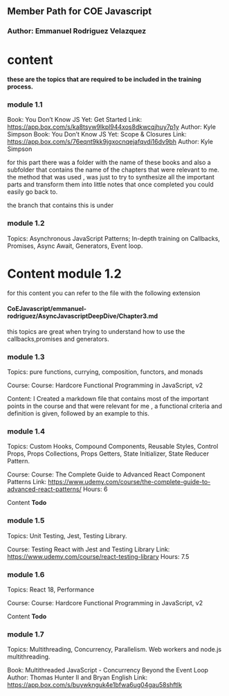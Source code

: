 ## Member Path for COE Javascript 
### **Author**: Emmanuel Rodriguez Velazquez

# **content**
#### these are the topics that are required to be included in the training process.



### **module 1.1**

Book: You Don’t Know JS Yet: Get Started Link: https://app.box.com/s/ka8tsyw9lkpl944xos8dkwcqjhuy7p1y Author: Kyle Simpson Book: You Don’t Know JS Yet: Scope & Closures Link: https://app.box.com/s/76eqnt9kk9jgxocnqejafqvdi16dv9bh Author: Kyle Simpson

for this part there was a folder with the name of these books and also a subfolder that contains the name of the chapters that were relevant to me.
the  method that was used , was just to try to synthesize all the important parts and transform them into little notes that once completed you could easily go back to.

the branch that contains this  is under


### **module 1.2**
Topics: Asynchronous JavaScript Patterns; In-depth training on Callbacks, Promises, Async Await, Generators, Event loop.
# Content module 1.2


for this content you can refer to the file with the following extension

#### **CoEJavascript/emmanuel-rodriguez/AsyncJavascriptDeepDive/Chapter3.md**
this topics are great when trying to understand how to use the callbacks,promises and generators.
### **module 1.3**
Topics: pure functions, currying, composition, functors, and monads

Course: Course: Hardcore Functional Programming in JavaScript, v2

Content:
I Created a markdown file that contains most of the important points in the course and that were
relevant for me , a functional criteria and definition is given, followed by an example to this.

### **module 1.4**
Topics: Custom Hooks, Compound Components, Reusable Styles, Control Props, Props Collections, Props Getters, State Initializer, State Reducer Pattern.

Course: Course: The Complete Guide to Advanced React Component Patterns Link: https://www.udemy.com/course/the-complete-guide-to-advanced-react-patterns/ Hours: 6

Content **Todo**


### **module 1.5**
Topics: Unit Testing, Jest, Testing Library.

Course: Testing React with Jest and Testing Library Link: https://www.udemy.com/course/react-testing-library Hours: 7.5

### **module 1.6**
Topics: React 18, Performance

Course: Course: Hardcore Functional Programming in JavaScript, v2

Content **Todo**
### **module 1.7**
Topics: Multithreading, Concurrency, Parallelism. Web workers and node.js multithreading.

Book: Multithreaded JavaScript - Concurrency Beyond the Event Loop Author: Thomas Hunter II and Bryan English Link: https://app.box.com/s/buywknguk4e1bfwa6ug04gau58shftlk



